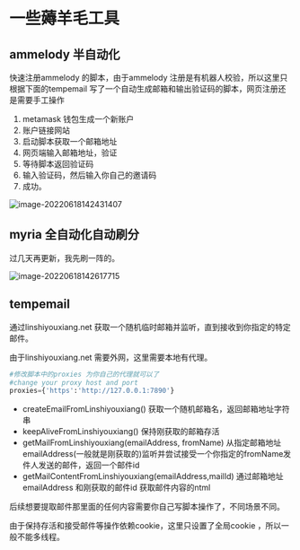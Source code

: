 # 一些薅羊毛工具

## ammelody 半自动化

快速注册ammelody 的脚本，由于ammelody 注册是有机器人校验，所以这里只根据下面的tempemail 写了一个自动生成邮箱和输出验证码的脚本，网页注册还是需要手工操作

1. metamask 钱包生成一个新账户
2. 账户链接网站
3. 启动脚本获取一个邮箱地址
4. 网页端输入邮箱地址，验证
5. 等待脚本返回验证码
6. 输入验证码，然后输入你自己的邀请码
7. 成功。

![image-20220618142431407](D:\tool\web3\git\haoyangmao\README.assets\image-20220618142431407.png)

## myria 全自动化自动刷分

过几天再更新，我先刷一阵的。

![image-20220618142617715](D:\tool\web3\git\haoyangmao\README.assets\image-20220618142617715.png)

## tempemail

通过linshiyouxiang.net 获取一个随机临时邮箱并监听，直到接收到你指定的特定邮件。

由于linshiyouxiang.net 需要外网，这里需要本地有代理。

```python
#修改脚本中的proxies 为你自己的代理就可以了
#change your proxy host and port
proxies={'https':'http://127.0.0.1:7890'}
```

- createEmailFromLinshiyouxiang() 获取一个随机邮箱名，返回邮箱地址字符串
- keepAliveFromLinshiyouxiang() 保持刚获取的邮箱存活
- getMailFromLinshiyouxiang(emailAddress, fromName) 从指定邮箱地址emailAddress(一般就是刚获取的)监听并尝试接受一个你指定的fromName发件人发送的邮件，返回一个邮件id
- getMailContentFromLinshiyouxiang(emailAddress,mailId) 通过邮箱地址emailAddress 和刚获取的邮件id 获取邮件内容的ntml

后续想要提取邮件那里面的任何内容需要你自己写脚本操作了，不同场景不同。

由于保持存活和接受邮件等操作依赖cookie，这里只设置了全局cookie ，所以一般不能多线程。
